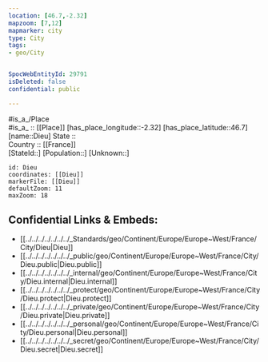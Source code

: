 ```yaml
---
location: [46.7,-2.32] 
mapzoom: [7,12] 
mapmarker: city 
type: City
tags:
- geo/City


SpocWebEntityId: 29791
isDeleted: false
confidential: public

---
```

#is_a_/Place  
#is_a_ :: [[Place]] 
[has_place_longitude::-2.32] 
[has_place_latitude::46.7] 
[name::Dieu] 
State ::  
Country :: [[France]]  
[StateId::] 
[Population::] 
[Unknown::] 


```leaflet
id: Dieu
coordinates: [[Dieu]] 
markerFile: [[Dieu]] 
defaultZoom: 11 
maxZoom: 18
```


## Confidential Links & Embeds: 
- [[../../../../../../../_Standards/geo/Continent/Europe/Europe~West/France/City/Dieu|Dieu]] 
- [[../../../../../../../_public/geo/Continent/Europe/Europe~West/France/City/Dieu.public|Dieu.public]] 
- [[../../../../../../../_internal/geo/Continent/Europe/Europe~West/France/City/Dieu.internal|Dieu.internal]] 
- [[../../../../../../../_protect/geo/Continent/Europe/Europe~West/France/City/Dieu.protect|Dieu.protect]] 
- [[../../../../../../../_private/geo/Continent/Europe/Europe~West/France/City/Dieu.private|Dieu.private]] 
- [[../../../../../../../_personal/geo/Continent/Europe/Europe~West/France/City/Dieu.personal|Dieu.personal]] 
- [[../../../../../../../_secret/geo/Continent/Europe/Europe~West/France/City/Dieu.secret|Dieu.secret]] 
